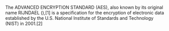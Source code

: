 The ADVANCED ENCRYPTION STANDARD (AES), also known by its original name RIJNDAEL (),[1] is a specification for the encryption of electronic data established by the U.S. National Institute of Standards and Technology (NIST) in 2001.[2]
